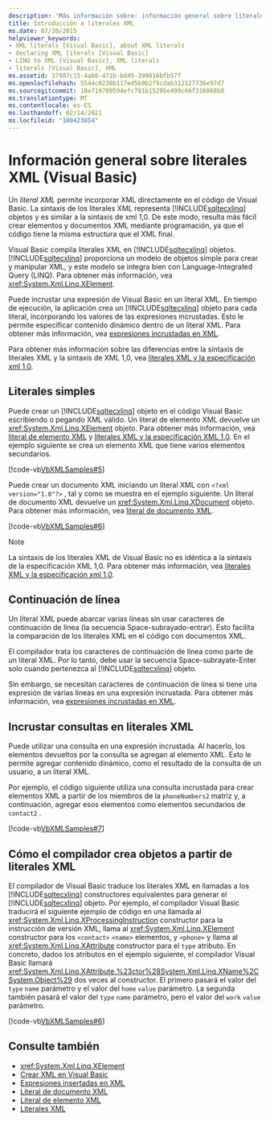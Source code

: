 ```yaml
---
description: 'Más información sobre: información general sobre literales XML (Visual Basic)'
title: Introducción a literales XML
ms.date: 07/20/2015
helpviewer_keywords:
- XML literals [Visual Basic], about XML literals
- declaring XML literals [Visual Basic]
- LINQ to XML [Visual Basic], XML literals
- literals [Visual Basic], XML
ms.assetid: 37987c15-4ab8-471b-bd45-399816bfb57f
ms.openlocfilehash: 5544c0238b117ed5b9b2f9cdab312127736e97d7
ms.sourcegitcommit: 10e719780594efc781b15295e499c66f316068b8
ms.translationtype: MT
ms.contentlocale: es-ES
ms.lasthandoff: 02/14/2021
ms.locfileid: "100423854"
---
```

# <a name="xml-literals-overview-visual-basic"></a>Información general sobre literales XML (Visual Basic)

Un *literal XML* permite incorporar XML directamente en el código de Visual Basic. La sintaxis de los literales XML representa [!INCLUDE[sqltecxlinq](~/includes/sqltecxlinq-md.md)] objetos y es similar a la sintaxis de xml 1,0. De este modo, resulta más fácil crear elementos y documentos XML mediante programación, ya que el código tiene la misma estructura que el XML final.  
  
 Visual Basic compila literales XML en [!INCLUDE[sqltecxlinq](~/includes/sqltecxlinq-md.md)] objetos. [!INCLUDE[sqltecxlinq](~/includes/sqltecxlinq-md.md)] proporciona un modelo de objetos simple para crear y manipular XML, y este modelo se integra bien con Language-Integrated Query (LINQ). Para obtener más información, vea <xref:System.Xml.Linq.XElement>.  
  
 Puede incrustar una expresión de Visual Basic en un literal XML. En tiempo de ejecución, la aplicación crea un [!INCLUDE[sqltecxlinq](~/includes/sqltecxlinq-md.md)] objeto para cada literal, incorporando los valores de las expresiones incrustadas. Esto le permite especificar contenido dinámico dentro de un literal XML. Para obtener más información, vea [expresiones incrustadas en XML](embedded-expressions-in-xml.md).  
  
 Para obtener más información sobre las diferencias entre la sintaxis de literales XML y la sintaxis de XML 1,0, vea [literales XML y la especificación xml 1,0](xml-literals-and-the-xml-1-0-specification.md).  
  
## <a name="simple-literals"></a>Literales simples  

 Puede crear un [!INCLUDE[sqltecxlinq](~/includes/sqltecxlinq-md.md)] objeto en el código Visual Basic escribiendo o pegando XML válido. Un literal de elemento XML devuelve un <xref:System.Xml.Linq.XElement> objeto. Para obtener más información, vea [literal de elemento XML](../../../language-reference/xml-literals/xml-element-literal.md) y [literales XML y la especificación XML 1,0](xml-literals-and-the-xml-1-0-specification.md). En el ejemplo siguiente se crea un elemento XML que tiene varios elementos secundarios.  
  
 [!code-vb[VbXMLSamples#5](~/samples/snippets/visualbasic/VS_Snippets_VBCSharp/VbXMLSamples/VB/XMLSamples2.vb#5)]  
  
 Puede crear un documento XML iniciando un literal XML con `<?xml version="1.0"?>` , tal y como se muestra en el ejemplo siguiente. Un literal de documento XML devuelve un <xref:System.Xml.Linq.XDocument> objeto. Para obtener más información, vea [literal de documento XML](../../../language-reference/xml-literals/xml-document-literal.md).  
  
 [!code-vb[VbXMLSamples#6](~/samples/snippets/visualbasic/VS_Snippets_VBCSharp/VbXMLSamples/VB/XMLSamples2.vb#6)]  
  
> [!NOTE]
> La sintaxis de los literales XML de Visual Basic no es idéntica a la sintaxis de la especificación XML 1,0. Para obtener más información, vea [literales XML y la especificación xml 1,0](xml-literals-and-the-xml-1-0-specification.md).  
  
## <a name="line-continuation"></a>Continuación de línea  

 Un literal XML puede abarcar varias líneas sin usar caracteres de continuación de línea (la secuencia Space-subrayado-entrar). Esto facilita la comparación de los literales XML en el código con documentos XML.  
  
 El compilador trata los caracteres de continuación de línea como parte de un literal XML. Por lo tanto, debe usar la secuencia Space-subrayate-Enter solo cuando pertenezca al [!INCLUDE[sqltecxlinq](~/includes/sqltecxlinq-md.md)] objeto.  
  
 Sin embargo, se necesitan caracteres de continuación de línea si tiene una expresión de varias líneas en una expresión incrustada. Para obtener más información, vea [expresiones incrustadas en XML](embedded-expressions-in-xml.md).  
  
## <a name="embedding-queries-in-xml-literals"></a>Incrustar consultas en literales XML  

 Puede utilizar una consulta en una expresión incrustada. Al hacerlo, los elementos devueltos por la consulta se agregan al elemento XML. Esto le permite agregar contenido dinámico, como el resultado de la consulta de un usuario, a un literal XML.  
  
 Por ejemplo, el código siguiente utiliza una consulta incrustada para crear elementos XML a partir de los miembros de la `phoneNumbers2` matriz y, a continuación, agregar esos elementos como elementos secundarios de `contact2` .  
  
 [!code-vb[VbXMLSamples#7](~/samples/snippets/visualbasic/VS_Snippets_VBCSharp/VbXMLSamples/VB/XMLSamples2.vb#7)]  
  
## <a name="how-the-compiler-creates-objects-from-xml-literals"></a>Cómo el compilador crea objetos a partir de literales XML  

 El compilador de Visual Basic traduce los literales XML en llamadas a los [!INCLUDE[sqltecxlinq](~/includes/sqltecxlinq-md.md)] constructores equivalentes para generar el [!INCLUDE[sqltecxlinq](~/includes/sqltecxlinq-md.md)] objeto. Por ejemplo, el compilador Visual Basic traducirá el siguiente ejemplo de código en una llamada al <xref:System.Xml.Linq.XProcessingInstruction> constructor para la instrucción de versión XML, llama al <xref:System.Xml.Linq.XElement> constructor para los `<contact>` `<name>` elementos, y `<phone>` y llama al <xref:System.Xml.Linq.XAttribute> constructor para el `type` atributo. En concreto, dados los atributos en el ejemplo siguiente, el compilador Visual Basic llamará <xref:System.Xml.Linq.XAttribute.%23ctor%28System.Xml.Linq.XName%2CSystem.Object%29> dos veces al constructor. El primero pasará el valor del `type` `name` parámetro y el valor del `home` `value` parámetro. La segunda también pasará el valor del `type` `name` parámetro, pero el valor del `work` `value` parámetro.  
  
 [!code-vb[VbXMLSamples#6](~/samples/snippets/visualbasic/VS_Snippets_VBCSharp/VbXMLSamples/VB/XMLSamples2.vb#6)]  
  
## <a name="see-also"></a>Consulte también

- <xref:System.Xml.Linq.XElement>
- [Crear XML en Visual Basic](creating-xml.md)
- [Expresiones insertadas en XML](embedded-expressions-in-xml.md)
- [Literal de documento XML](../../../language-reference/xml-literals/xml-document-literal.md)
- [Literal de elemento XML](../../../language-reference/xml-literals/xml-element-literal.md)
- [Literales XML](../../../language-reference/xml-literals/index.md)
